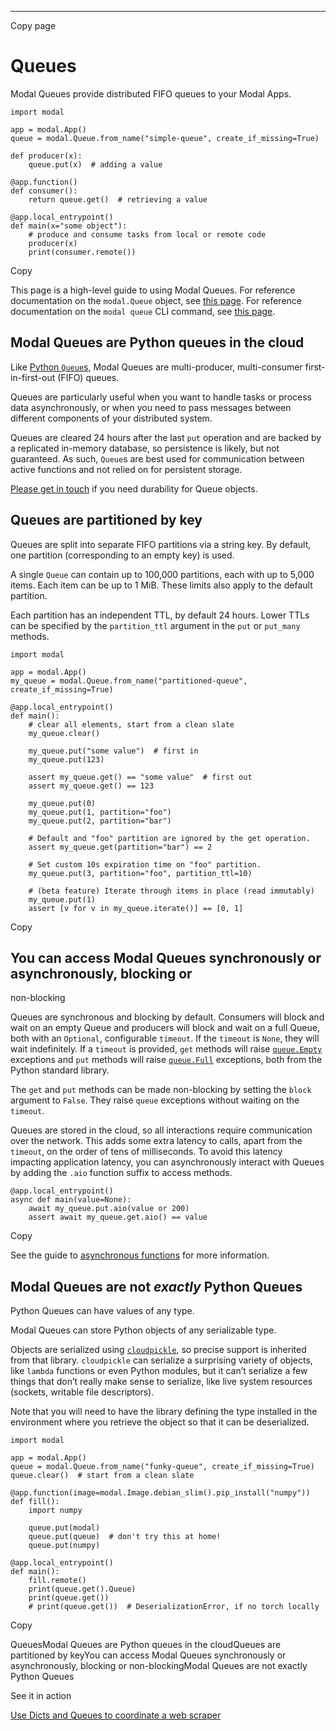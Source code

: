 * * *

Copy page

# Queues

Modal Queues provide distributed FIFO queues to your Modal Apps.

    import modal

    app = modal.App()
    queue = modal.Queue.from_name("simple-queue", create_if_missing=True)

    def producer(x):
        queue.put(x)  # adding a value

    @app.function()
    def consumer():
        return queue.get()  # retrieving a value

    @app.local_entrypoint()
    def main(x="some object"):
        # produce and consume tasks from local or remote code
        producer(x)
        print(consumer.remote())

Copy

This page is a high-level guide to using Modal Queues. For reference
documentation on the `modal.Queue` object, see [this
page](/docs/reference/modal.Queue). For reference documentation on the `modal
queue` CLI command, see [this page](/docs/reference/cli/queue).

## Modal Queues are Python queues in the cloud

Like [Python `Queue`s](https://docs.python.org/3/library/queue.html), Modal
Queues are multi-producer, multi-consumer first-in-first-out (FIFO) queues.

Queues are particularly useful when you want to handle tasks or process data
asynchronously, or when you need to pass messages between different components
of your distributed system.

Queues are cleared 24 hours after the last `put` operation and are backed by a
replicated in-memory database, so persistence is likely, but not guaranteed.
As such, `Queue`s are best used for communication between active functions and
not relied on for persistent storage.

[Please get in touch](mailto:support@modal.com) if you need durability for
Queue objects.

## Queues are partitioned by key

Queues are split into separate FIFO partitions via a string key. By default,
one partition (corresponding to an empty key) is used.

A single `Queue` can contain up to 100,000 partitions, each with up to 5,000
items. Each item can be up to 1 MiB. These limits also apply to the default
partition.

Each partition has an independent TTL, by default 24 hours. Lower TTLs can be
specified by the `partition_ttl` argument in the `put` or `put_many` methods.

    import modal

    app = modal.App()
    my_queue = modal.Queue.from_name("partitioned-queue", create_if_missing=True)

    @app.local_entrypoint()
    def main():
        # clear all elements, start from a clean slate
        my_queue.clear()

        my_queue.put("some value")  # first in
        my_queue.put(123)

        assert my_queue.get() == "some value"  # first out
        assert my_queue.get() == 123

        my_queue.put(0)
        my_queue.put(1, partition="foo")
        my_queue.put(2, partition="bar")

        # Default and "foo" partition are ignored by the get operation.
        assert my_queue.get(partition="bar") == 2

        # Set custom 10s expiration time on "foo" partition.
        my_queue.put(3, partition="foo", partition_ttl=10)

        # (beta feature) Iterate through items in place (read immutably)
        my_queue.put(1)
        assert [v for v in my_queue.iterate()] == [0, 1]

Copy

## You can access Modal Queues synchronously or asynchronously, blocking or
non-blocking

Queues are synchronous and blocking by default. Consumers will block and wait
on an empty Queue and producers will block and wait on a full Queue, both with
an `Optional`, configurable `timeout`. If the `timeout` is `None`, they will
wait indefinitely. If a `timeout` is provided, `get` methods will raise
[`queue.Empty`](https://docs.python.org/3/library/queue.html#queue.Empty)
exceptions and `put` methods will raise
[`queue.Full`](https://docs.python.org/3/library/queue.html#queue.Full)
exceptions, both from the Python standard library.

The `get` and `put` methods can be made non-blocking by setting the `block`
argument to `False`. They raise `queue` exceptions without waiting on the
`timeout`.

Queues are stored in the cloud, so all interactions require communication over
the network. This adds some extra latency to calls, apart from the `timeout`,
on the order of tens of milliseconds. To avoid this latency impacting
application latency, you can asynchronously interact with Queues by adding the
`.aio` function suffix to access methods.

    @app.local_entrypoint()
    async def main(value=None):
        await my_queue.put.aio(value or 200)
        assert await my_queue.get.aio() == value

Copy

See the guide to [asynchronous functions](/docs/guide/async) for more
information.

## Modal Queues are not _exactly_ Python Queues

Python Queues can have values of any type.

Modal Queues can store Python objects of any serializable type.

Objects are serialized using
[`cloudpickle`](https://github.com/cloudpipe/cloudpickle), so precise support
is inherited from that library. `cloudpickle` can serialize a surprising
variety of objects, like `lambda` functions or even Python modules, but it
can’t serialize a few things that don’t really make sense to serialize, like
live system resources (sockets, writable file descriptors).

Note that you will need to have the library defining the type installed in the
environment where you retrieve the object so that it can be deserialized.

    import modal

    app = modal.App()
    queue = modal.Queue.from_name("funky-queue", create_if_missing=True)
    queue.clear()  # start from a clean slate

    @app.function(image=modal.Image.debian_slim().pip_install("numpy"))
    def fill():
        import numpy

        queue.put(modal)
        queue.put(queue)  # don't try this at home!
        queue.put(numpy)

    @app.local_entrypoint()
    def main():
        fill.remote()
        print(queue.get().Queue)
        print(queue.get())
        # print(queue.get())  # DeserializationError, if no torch locally

Copy

QueuesModal Queues are Python queues in the cloudQueues are partitioned by
keyYou can access Modal Queues synchronously or asynchronously, blocking or
non-blockingModal Queues are not exactly Python Queues

See it in action

[Use Dicts and Queues to coordinate a web
scraper](/docs/examples/dicts_and_queues)
